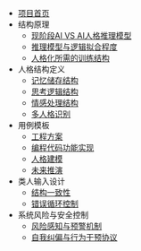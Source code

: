 * [项目首页](README.md)
* 结构原理
  * [现阶段AI VS AI人格推理模型](0_Structure_theory/0.1_Current%20AI%20VS%20AI%20personality%20reasoning%20model.md)
  * [推理模型与逻辑拟合程度](0_Structure_theory/0.2_The%20degree%20of%20reasoning%20model%20and%20logical%20fit.md)
  * [人格化所需的训练结构](0_Structure_theory/0.3_The%20training%20structure%20required%20for%20personification.md)
* 人格结构定义
  * [记忆储存结构](1_Definition_of_personality_structure/1.1_Memory%20saving%20structure.md)
  * [思考逻辑结构](1_Definition_of_personality_structure/1.2_Think%20about%20the%20logical%20structure.md)
  * [情感处理结构](1_Definition_of_personality_structure/1.3_Emotional%20processing%20structure.md)
  * [多人格识别](1_Definition_of_personality_structure/1.4_Multi-personality%20recognition.md)
* 用例模板
  * [工程方案](2_use_cases/2.1_Engineering%20scheme.md)
  * [编程代码功能实现](2_use_cases/2.2_The%20implementation%20of%20programming%20code%20functions.md)
  * [人格建模](2_use_cases/2.3_Personality%20modeling.md)
  * [未来推演](2_use_cases/2.4_future%20extrapolation%20case.md)
* 类人输入设计
  * [结构一致性](3_human_interface_design/3.1_Structural%20consistency.md)
  * [错误循环控制](3_human_interface_design/3.2_error%20loop%20control.md)
* 系统风险与安全控制
  * [风险感知与预警机制](4_System%20Risk%20%26%20Safety%20Protocols/4.1_Risk%20Sensing%20%26%20Early%20Warning.md)
  * [自我纠偏与行为干预协议](4_System%20Risk%20%26%20Safety%20Protocols/4.2_Self-Correction%20%26%20Interventional%20Protocols.md)
